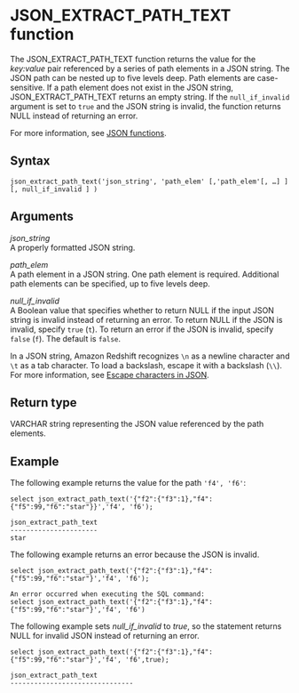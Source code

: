 # JSON\_EXTRACT\_PATH\_TEXT function<a name="JSON_EXTRACT_PATH_TEXT"></a>

The JSON\_EXTRACT\_PATH\_TEXT function returns the value for the *key:value* pair referenced by a series of path elements in a JSON string\. The JSON path can be nested up to five levels deep\. Path elements are case\-sensitive\. If a path element does not exist in the JSON string, JSON\_EXTRACT\_PATH\_TEXT returns an empty string\. If the `null_if_invalid` argument is set to `true` and the JSON string is invalid, the function returns NULL instead of returning an error\.

For more information, see [JSON functions](json-functions.md)\. 

## Syntax<a name="JSON_EXTRACT_PATH_TEXT-synopsis"></a>

```
json_extract_path_text('json_string', 'path_elem' [,'path_elem'[, …] ] [, null_if_invalid ] )
```

## Arguments<a name="JSON_EXTRACT_PATH_TEXT-arguments"></a>

 *json\_string*  
A properly formatted JSON string\.

*path\_elem*  
A path element in a JSON string\. One path element is required\. Additional path elements can be specified, up to five levels deep\.

*null\_if\_invalid*  
A Boolean value that specifies whether to return NULL if the input JSON string is invalid instead of returning an error\. To return NULL if the JSON is invalid, specify `true` \(`t`\)\. To return an error if the JSON is invalid, specify `false` \(`f`\)\. The default is `false`\.

In a JSON string, Amazon Redshift recognizes `\n` as a newline character and `\t` as a tab character\. To load a backslash, escape it with a backslash \(`\\`\)\. For more information, see [Escape characters in JSON](copy-usage_notes-copy-from-json.md#copy-usage-json-escape-characters)\.

## Return type<a name="JSON_EXTRACT_PATH_TEXT-return"></a>

VARCHAR string representing the JSON value referenced by the path elements\.

## Example<a name="JSON_EXTRACT_PATH_TEXT-examples"></a>

The following example returns the value for the path `'f4', 'f6'`: 

```
select json_extract_path_text('{"f2":{"f3":1},"f4":{"f5":99,"f6":"star"}}','f4', 'f6');

json_extract_path_text
---------------------- 
star
```

The following example returns an error because the JSON is invalid\.

```
select json_extract_path_text('{"f2":{"f3":1},"f4":{"f5":99,"f6":"star"}','f4', 'f6');
 
An error occurred when executing the SQL command:
select json_extract_path_text('{"f2":{"f3":1},"f4":{"f5":99,"f6":"star"}','f4', 'f6')
```

The following example sets *null\_if\_invalid* to *true*, so the statement returns NULL for invalid JSON instead of returning an error\.

```
select json_extract_path_text('{"f2":{"f3":1},"f4":{"f5":99,"f6":"star"}','f4', 'f6',true);
 
json_extract_path_text
-------------------------------
```
